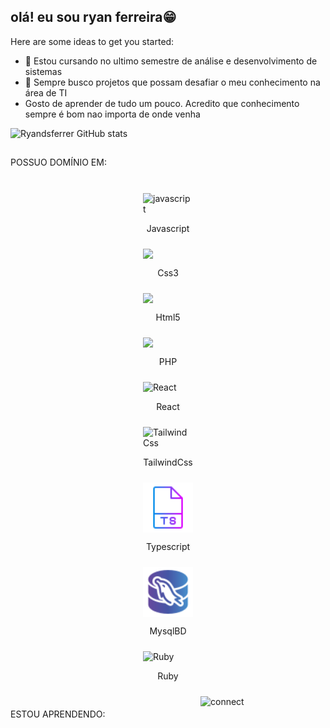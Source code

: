 ## olá! eu sou ryan ferreira😁


Here are some ideas to get you started:
- 🌱 Estou cursando no ultimo semestre de análise e desenvolvimento de sistemas
- 👯 Sempre busco projetos que possam desafiar o meu conhecimento na área de TI
- Gosto de aprender de tudo um pouco. Acredito que conhecimento sempre é bom nao importa de onde venha

![Ryandsferrer GitHub stats](https://github-readme-stats.vercel.app/api?username=Ryandsferrer&show_icons=true&theme=tokyonight)
##
POSSUO DOMÍNIO EM:
<div style='display:inline_block'>
   <br>
   
  <div style="display: flex; justify-content: center; align-items: center; flex-direction: column; margin: 10px;">
    <img alt="javascript" src="https://img.icons8.com/?size=100&id=ouWtcsgDBiwO&format=png&color=000000" width="80"/>
    <p>Javascript</p> 
  </div>
  <div style="display: flex; justify-content: center; align-items: center; flex-direction: column; margin: 10px;">
    <img src="https://img.icons8.com/?size=100&id=5cVdiiKKi0vX&format=png&color=000000" width="80"/>
    <p>Css3</p>
  </div>
  <div style="display: flex; justify-content: center; align-items: center; flex-direction: column; margin: 10px;">
    <img src="https://img.icons8.com/?size=100&id=CMVEhOBzk3Zp&format=png&color=000000" width="80"/>
    <p>Html5</p>
  </div>
  <div style="display: flex; justify-content: center; align-items: center; flex-direction: column; margin: 10px;">
    <img src="https://img.icons8.com/?size=100&id=JybIpZjjXT0F&format=png&color=000000" width="80"/>
    <p>PHP</p>
  </div>
  <div style="display: flex; justify-content: center; align-items: center; flex-direction: column; margin: 10px;">
    <img alt="React" src="https://img.icons8.com/?size=100&id=t4YbEbA834uH&format=png&color=000000" width="80"/>
    <p>React</p>
  </div>
  <div style="display: flex; justify-content: center; align-items: center; flex-direction: column; margin: 10px;">
    <img alt="TailwindCss" src="https://img.icons8.com/nolan/64/tailwind_css.png" width="80"/>
    <p>TailwindCss</p>
  </div>
  <div style="display: flex; justify-content: center; align-items: center; flex-direction: column; margin: 10px;">
    <img alt="Typescript" src="https://github.com/Ryanferre/DogsImg/blob/main/typescript(1).png?raw=true" width="80"/>
    <p>Typescript</p>
  </div>
  <div style="display: flex; justify-content: center; align-items: center; flex-direction: column; margin: 10px;">
    <img alt="Mysql" src="https://github.com/Ryanferre/DogsImg/blob/main/banco-de-dados-mysql(1).png?raw=true" width="80"/>
    <p>MysqlBD</p>
  </div>
  <div style="display: flex; justify-content: center; align-items: center; flex-direction: column; margin: 10px;">
    <img alt="Ruby" src="https://img.icons8.com/nolan/64/ruby-programming-language.png" width="80"/>
    <p>Ruby</p>
  </div>


   <img align='right' alt='connect' src='https://media2.giphy.com/media/v1.Y2lkPTc5MGI3NjExd2xyM3V2NnI2dW1wbDByMWlramp1cWdkaG90c2Z0dDE2cnpyczA1cSZlcD12MV9pbnRlcm5hbF9naWZfYnlfaWQmY3Q9Zw/lQDdDwdZpfYRn1MsJy/giphy.gif' width='200' height='200'/>

</div>

##
ESTOU APRENDENDO:
<div style='display:inline_block'><br>

  
   
</div>
